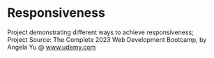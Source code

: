# Responsiveness
Project demonstrating different ways to achieve responsiveness;<br/>
Project Source: The Complete 2023 Web Development Bootcamp, by Angela Yu @ www.udemy.com

